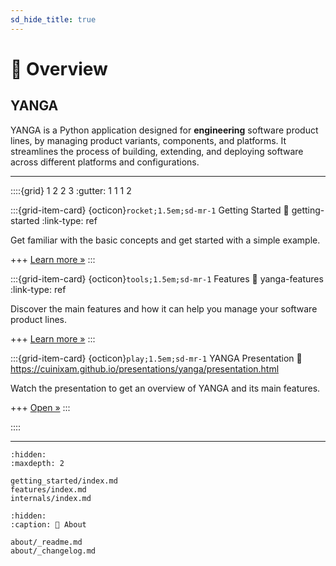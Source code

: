 ```yaml
---
sd_hide_title: true
---
```


# 🔎 Overview

## YANGA

YANGA is a Python application designed for **engineering** software product lines, by managing product variants, components, and platforms.
It streamlines the process of building, extending, and deploying software across different platforms and configurations.

---

::::{grid} 1 2 2 3
:gutter: 1 1 1 2

:::{grid-item-card} {octicon}`rocket;1.5em;sd-mr-1` Getting Started
:link: getting-started
:link-type: ref

Get familiar with the basic concepts and get started with a simple example.

+++
[Learn more »](getting-started)
:::

:::{grid-item-card} {octicon}`tools;1.5em;sd-mr-1` Features
:link: yanga-features
:link-type: ref

Discover the main features and how it can help you manage your software product lines.

+++
[Learn more »](yanga-features)
:::

:::{grid-item-card} {octicon}`play;1.5em;sd-mr-1` YANGA Presentation
:link: https://cuinixam.github.io/presentations/yanga/presentation.html

Watch the presentation to get an overview of YANGA and its main features.

+++
[Open »](https://cuinixam.github.io/presentations/yanga/presentation.html)
:::

::::

---

```{toctree}
:hidden:
:maxdepth: 2

getting_started/index.md
features/index.md
internals/index.md
```

```{toctree}
:hidden:
:caption: 📄 About

about/_readme.md
about/_changelog.md

```
